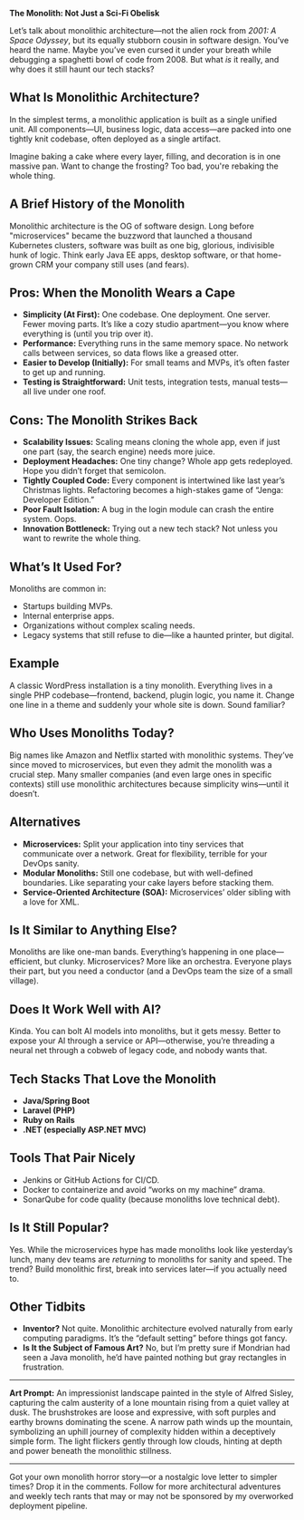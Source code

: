 **The Monolith: Not Just a Sci-Fi Obelisk**

Let’s talk about monolithic architecture—not the alien rock from *2001: A Space Odyssey*, but its equally stubborn cousin in software design. You’ve heard the name. Maybe you’ve even cursed it under your breath while debugging a spaghetti bowl of code from 2008. But what *is* it really, and why does it still haunt our tech stacks?

## What Is Monolithic Architecture?

In the simplest terms, a monolithic application is built as a single unified unit. All components—UI, business logic, data access—are packed into one tightly knit codebase, often deployed as a single artifact.

Imagine baking a cake where every layer, filling, and decoration is in one massive pan. Want to change the frosting? Too bad, you're rebaking the whole thing.

## A Brief History of the Monolith

Monolithic architecture is the OG of software design. Long before "microservices" became the buzzword that launched a thousand Kubernetes clusters, software was built as one big, glorious, indivisible hunk of logic. Think early Java EE apps, desktop software, or that home-grown CRM your company still uses (and fears).

## Pros: When the Monolith Wears a Cape

* **Simplicity (At First):** One codebase. One deployment. One server. Fewer moving parts. It’s like a cozy studio apartment—you know where everything is (until you trip over it).
* **Performance:** Everything runs in the same memory space. No network calls between services, so data flows like a greased otter.
* **Easier to Develop (Initially):** For small teams and MVPs, it’s often faster to get up and running.
* **Testing is Straightforward:** Unit tests, integration tests, manual tests—all live under one roof.

## Cons: The Monolith Strikes Back

* **Scalability Issues:** Scaling means cloning the whole app, even if just one part (say, the search engine) needs more juice.
* **Deployment Headaches:** One tiny change? Whole app gets redeployed. Hope you didn’t forget that semicolon.
* **Tightly Coupled Code:** Every component is intertwined like last year’s Christmas lights. Refactoring becomes a high-stakes game of “Jenga: Developer Edition.”
* **Poor Fault Isolation:** A bug in the login module can crash the entire system. Oops.
* **Innovation Bottleneck:** Trying out a new tech stack? Not unless you want to rewrite the whole thing.

## What’s It Used For?

Monoliths are common in:

* Startups building MVPs.
* Internal enterprise apps.
* Organizations without complex scaling needs.
* Legacy systems that still refuse to die—like a haunted printer, but digital.

## Example

A classic WordPress installation is a tiny monolith. Everything lives in a single PHP codebase—frontend, backend, plugin logic, you name it. Change one line in a theme and suddenly your whole site is down. Sound familiar?

## Who Uses Monoliths Today?

Big names like Amazon and Netflix started with monolithic systems. They’ve since moved to microservices, but even they admit the monolith was a crucial step. Many smaller companies (and even large ones in specific contexts) still use monolithic architectures because simplicity wins—until it doesn’t.

## Alternatives

* **Microservices:** Split your application into tiny services that communicate over a network. Great for flexibility, terrible for your DevOps sanity.
* **Modular Monoliths:** Still one codebase, but with well-defined boundaries. Like separating your cake layers before stacking them.
* **Service-Oriented Architecture (SOA):** Microservices’ older sibling with a love for XML.

## Is It Similar to Anything Else?

Monoliths are like one-man bands. Everything’s happening in one place—efficient, but clunky. Microservices? More like an orchestra. Everyone plays their part, but you need a conductor (and a DevOps team the size of a small village).

## Does It Work Well with AI?

Kinda. You can bolt AI models into monoliths, but it gets messy. Better to expose your AI through a service or API—otherwise, you’re threading a neural net through a cobweb of legacy code, and nobody wants that.

## Tech Stacks That Love the Monolith

* **Java/Spring Boot**
* **Laravel (PHP)**
* **Ruby on Rails**
* **.NET (especially ASP.NET MVC)**

## Tools That Pair Nicely

* Jenkins or GitHub Actions for CI/CD.
* Docker to containerize and avoid “works on my machine” drama.
* SonarQube for code quality (because monoliths love technical debt).

## Is It Still Popular?

Yes. While the microservices hype has made monoliths look like yesterday’s lunch, many dev teams are *returning* to monoliths for sanity and speed. The trend? Build monolithic first, break into services later—if you actually need to.

## Other Tidbits

* **Inventor?** Not quite. Monolithic architecture evolved naturally from early computing paradigms. It’s the “default setting” before things got fancy.
* **Is It the Subject of Famous Art?** No, but I’m pretty sure if Mondrian had seen a Java monolith, he’d have painted nothing but gray rectangles in frustration.

---

**Art Prompt:**
An impressionist landscape painted in the style of Alfred Sisley, capturing the calm austerity of a lone mountain rising from a quiet valley at dusk. The brushstrokes are loose and expressive, with soft purples and earthy browns dominating the scene. A narrow path winds up the mountain, symbolizing an uphill journey of complexity hidden within a deceptively simple form. The light flickers gently through low clouds, hinting at depth and power beneath the monolithic stillness.

---

Got your own monolith horror story—or a nostalgic love letter to simpler times? Drop it in the comments. Follow for more architectural adventures and weekly tech rants that may or may not be sponsored by my overworked deployment pipeline.
